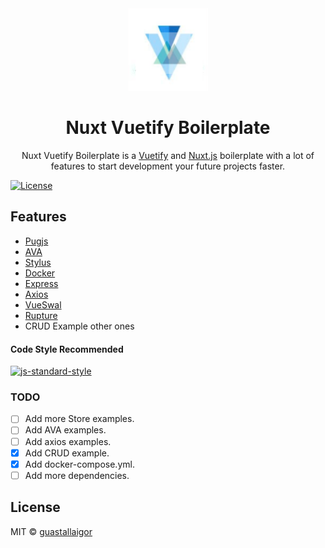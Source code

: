<div align="center">
  <img src="./template/static/nuxt-vuetify.png" width="128px">
  <h1>Nuxt Vuetify Boilerplate</h1>
</div>

<p align="center">
  Nuxt Vuetify Boilerplate is a <a href="https://vuetifyjs.com/">Vuetify</a> and <a href="https://github.com/nuxt/nuxt.js">Nuxt.js</a> boilerplate with a lot of features to start development your future projects faster.
</p>

[![License](https://img.shields.io/badge/license-MIT-blue.svg)](https://raw.githubusercontent.com/guastallaigor/hare/master/LICENSE)

## Features

* [Pugjs](https://pugjs.org/api/getting-started.html)
* [AVA](https://github.com/avajs/ava)
* [Stylus](http://stylus-lang.com/)
* [Docker](https://github.com/docker)
* [Express](https://github.com/expressjs/express)
* [Axios](https://github.com/nuxt-community/axios-module)
* [VueSwal](https://github.com/anteriovieira/vue-swal)
* [Rupture](https://github.com/jescalan/rupture)
* CRUD Example other ones

#### Code Style Recommended

[![js-standard-style](https://cdn.rawgit.com/feross/standard/master/badge.svg)](https://github.com/feross/standard)

### TODO

* [ ] Add more Store examples.
* [ ] Add AVA examples.
* [ ] Add axios examples.
* [X] Add CRUD example.
* [X] Add docker-compose.yml.
* [ ] Add more dependencies.

## License

MIT © [guastallaigor](https://github.com/guastallaigor/nuxt-boilerplate)
